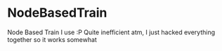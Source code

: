 # NodeBasedTrain
Node Based Train I use :P Quite inefficient atm, I just hacked everything together so it works somewhat
